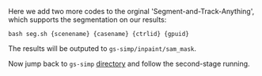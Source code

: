 Here we add two more codes to the orginal 'Segment-and-Track-Anything', which supports the segmentation on our results:
```
bash seg.sh {scenename} {casename} {ctrlid} {gpuid}
```
The results will be outputed to `gs-simp/inpaint/sam_mask`.

Now jump back to `gs-simp` [directory](https://github.com/JiuTongBro/MultiView_Inpaint/tree/main/gs-simp) and follow the second-stage running.
